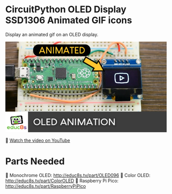 # CircuitPython OLED Display SSD1306 Animated GIF icons
 Display an animated gif on an OLED display.

<p align="center">
  <img src="preview.jpg" alt="Animations on OLED" width="800">
</p>

🎥 [Watch the video on YouTube](https://youtu.be/WqyBWcjs_oY)

# Parts Needed

🛒 Monochrome OLED: http://educ8s.tv/part/OLED096
🛒 Color OLED: http://educ8s.tv/part/ColorOLED
🛒  Raspberry Pi Pico: http://educ8s.tv/part/RaspberryPiPico

